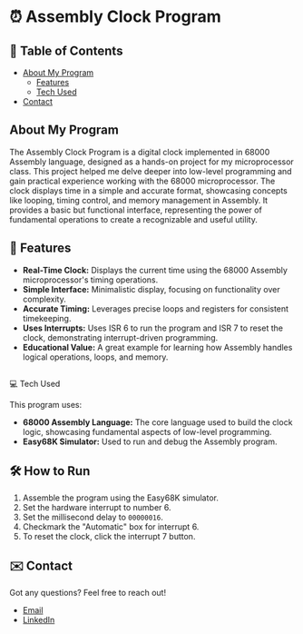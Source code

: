 # ⏰ Assembly Clock Program

## 📖 Table of Contents

- [About My Program](#-about-my-program)
  - [Features](#-features)
  - [Tech Used](#-tech-used)
- [Contact](#-contact)

## About My Program

The Assembly Clock Program is a digital clock implemented in 68000 Assembly language, designed as a hands-on project for my microprocessor class. This project helped me delve deeper into low-level programming and gain practical experience working with the 68000 microprocessor. The clock displays time in a simple and accurate format, showcasing concepts like looping, timing control, and memory management in Assembly. It provides a basic but functional interface, representing the power of fundamental operations to create a recognizable and useful utility.

## 🚀 Features

- **Real-Time Clock:** Displays the current time using the 68000 Assembly microprocessor's timing operations.
- **Simple Interface:** Minimalistic display, focusing on functionality over complexity.
- **Accurate Timing:** Leverages precise loops and registers for consistent timekeeping.
- **Uses Interrupts:** Uses ISR 6 to run the program and ISR 7 to reset the clock, demonstrating interrupt-driven programming.
- **Educational Value:** A great example for learning how Assembly handles logical operations, loops, and memory.

##

💻 Tech Used

This program uses:

- **68000 Assembly Language:** The core language used to build the clock logic, showcasing fundamental aspects of low-level programming.
- **Easy68K Simulator:** Used to run and debug the Assembly program.

## 🛠️ How to Run

1. Assemble the program using the Easy68K simulator.
2. Set the hardware interrupt to number 6.
3. Set the millisecond delay to `00000016`.
4. Checkmark the "Automatic" box for interrupt 6.
5. To reset the clock, click the interrupt 7 button.

## ✉️ Contact

Got any questions? Feel free to reach out!

- [Email](mailto\:markusgavra@gmail.com)
- [LinkedIn](https://www.linkedin.com/in/markus-gavra)
